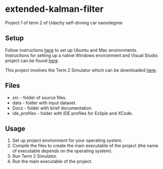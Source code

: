 # extended-kalman-filter
Project 1 of term 2 of Udacity self-driving car nanodegree

## Setup

Follow instructions [here](https://github.com/udacity/CarND-Extended-Kalman-Filter-Project) to set up Ubuntu and Mac environments. Instructions for 
setting up a native Windows environment and Visual Studio project can be found [here](https://github.com/fkeidel/CarND-Term2-ide-profile-VisualStudio/blob/master/VisualStudio/README.md).

This project involves the Term 2 Simulator which can be downloaded [here](https://github.com/udacity/self-driving-car-sim/releases).

## Files
* src - folder of source files.
* data - folder with input dataset.
* Docs - folder with brief documentation.
* ide_profiles - folder with IDE profiles for Ecliple and XCode.

## Usage
1. Set up project environment for your operating system.
2. Compile the files to create the main executable of the project (the name of executable depends on the operating system).
3. Run Term 2 Simulator. 
4. Run the main executable of the project.
